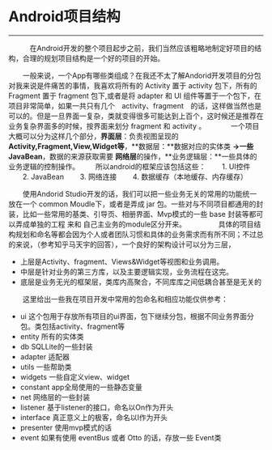 ﻿# Android项目结构

---

　　　在Android开发的整个项目起步之前，我们当然应该粗略地制定好项目的结构，合理的规划项目结构是一个好的项目的开始。

　　一般来说，一个App有哪些类组成？在我还不太了解Andorid开发项目的分包对我来说是件痛苦的事情，我喜欢将所有的 Activity 置于 activity 包下，所有的 Fragment 置于 fragment 包下,或者是将 adapter 和 UI 组件等置于一个包下，在项目非常简单，如果一共只有几个　activity、fragment　的话，这样做当然也是可以的。但是一旦界面一复杂，类就变得很多可能达到上百个，这时候还是推荐在业务复杂界面多的时候，按界面来划分 fragment 和 activity 。
　
　　一个项目大概可以分为这样几个部分，**界面层**：负责视图呈现的**Activity,Fragment,View,Widget等**，**数据层：**数据对应的实体类 **->**一些**JavaBean**，数据的来源获取需要 **网络层**的操作，**业务逻辑层：**一些具体的业务逻辑的控制操作。
　　所以android的框架应该包括这些：
　　1. UI控件
　　2. JavaBean
　　3. 网络连接
　　4. 数据缓存（本地缓存、内存缓存）
  
　　使用Andorid Studio开发的话，我们可以把一些业务无关的常用的功能统一放在一个 common Moudle下，或者是弄成 jar 包。一些对与不同项目都通用的封装，比如一些常用的基类、引导页、相册界面、Mvp模式的一些 base 封装等都可以弄成单独的工程 来和 自己主业务的module区分开来。
　　
　　具体的项目结构规划和命名等都会因为个人或者团队习惯和具体的业务需求而有所不同；不过总的来说，（参考知乎马天宇的回答），一个良好的架构设计可以分为三层，
- 上层是Activity、fragment、Views&Widget等视图和业务调用。
- 中层是针对业务的第三方库，以及主要逻辑实现，业务流程在这完。
- 底层是业务无光的框架层，类库内高聚合，不同库库之间低耦合甚至是无关的

　　这里给出一些我在项目开发中常用的包命名和相应功能仅供参考：
- ui 这个包用于存放所有项目的ui界面，包下继续分包，根据不同业务界面分包。类包括activity、fragment等
- entity 所有的实体类
- db SQLLite的一些封装
- adapter 适配器
- utils 一些帮助类
- widgets 一些自定义view、widget
- constant app全局使用的一些静态变量
- net 网络层的一些封装
- listener 基于listener的接口，命名以On作为开头
- interface 真正意义上的极客，命名以I作为开头
- presenter 使用mvp模式的话
- event 如果有使用 eventBus 或者 Otto 的话，存放一些 Event类